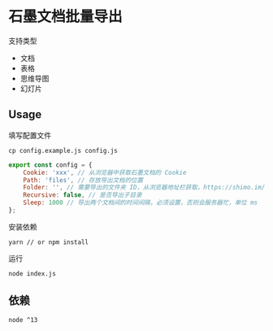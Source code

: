 # 石墨文档批量导出

支持类型

- 文档
- 表格
- 思维导图
- 幻灯片

## Usage

填写配置文件

```shell
cp config.example.js config.js
```

```js
export const config = {
    Cookie: 'xxx', // 从浏览器中获取石墨文档的 Cookie
    Path: 'files', // 存放导出文档的位置
    Folder: '', // 需要导出的文件夹 ID，从浏览器地址栏获取，https://shimo.im/folder/xxx 中 xxx，全部导出则留空
    Recursive: false, // 是否导出子目录
    Sleep: 1000 // 导出两个文档间的时间间隔，必须设置，否则会服务器忙，单位 ms
};
```

安装依赖

```shell
yarn // or npm install
```

运行

```shell
node index.js
```

## 依赖

```
node ^13
```
